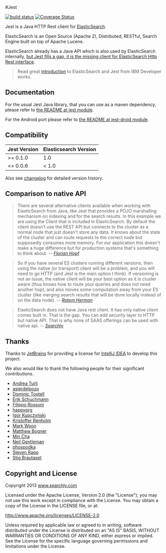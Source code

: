 #Jest

[![build status](https://secure.travis-ci.org/searchbox-io/Jest.png)](http://travis-ci.org/searchbox-io/Jest)
[![Coverage Status](https://coveralls.io/repos/searchbox-io/Jest/badge.png?branch=master)](https://coveralls.io/r/searchbox-io/Jest?branch=master)

Jest is a Java HTTP Rest client for [ElasticSearch](http://www.elasticsearch.org).

ElasticSearch is an Open Source (Apache 2), Distributed, RESTful, Search Engine built on top of Apache Lucene.

ElasticSearch already has a Java API which is also used by ElasticSearch internally, [but Jest fills a gap, it is the missing client for ElasticSearch Http Rest interface](#comparison-to-native-api).

>Read great [introduction](http://www.ibm.com/developerworks/java/library/j-javadev2-24/index.html?ca=drs-) to ElasticSearch and Jest from IBM Developer works.


Documentation
---------------------
For the usual Jest Java library, that you can use as a maven dependency, please refer to [the README at jest module](https://github.com/searchbox-io/Jest/tree/master/jest).

For the Android port please refer to [the README at jest-droid module](https://github.com/searchbox-io/Jest/tree/master/jest-droid).


Compatibility
------------
Jest Version | Elasticsearch Version
--- | ---
>= 0.1.0 | 1.0
<= 0.0.6 | < 1.0

Also see [changelog](https://github.com/searchbox-io/Jest/wiki/Changelog) for detailed version history.


<a id="comparison"></a>Comparison to native API
---------------------
>There are several alternative clients available when working with ElasticSearch from Java, like Jest that provides a POJO marshalling mechanism on indexing and for the search results. In this example we are using the Client that is included in ElasticSearch. By default the client doesn't use the REST API but connects to the cluster as a normal node that just doesn't store any data. It knows about the state of the cluster and can route requests to the correct node but supposedly consumes more memory. For our application this doesn't make a huge difference but for production systems that's something to think about.
><cite>-- [Florian Hopf](http://blog.florian-hopf.de/2013/05/getting-started-with-elasticsearch-part.html)</cite>

<!-- -->
>So if you have several ES clusters running different versions, then using the native (or transport) client will be a problem, and you will need to go HTTP (and Jest is the main option I think). If versioning is not an issue, the native client will be your best option as it is cluster aware (thus knows how to route your queries and does not need another hop), and also moves some computation away from your ES cluster (like merging search results that will be done locally instead of on the data node).
><cite>-- [Rotem Hermon](http://www.quora.com/ElasticSearch/What-is-the-best-client-library-for-elasticsearch)</cite>

<!-- -->
>ElasticSearch does not have Java rest client. It has only native client comes built in. That is the gap. You can add security layer to HTTP but native API. That is why none of SAAS offerings can be used with native api.
><cite>-- [Searchly](https://twitter.com/searchboxio)</cite>


Thanks
---------------------
Thanks to [JetBrains](http://www.jetbrains.com/) for providing a license for [IntelliJ IDEA](http://www.jetbrains.com/idea/) to develop this project.

We also would like to thank the following people for their significant contributions.
* [Andrea Turli](https://github.com/andreaturli)
* [asierdelpozo](https://github.com/asierdelpozo)
* [Dominic Tootell](https://github.com/tootedom)
* [Erik Schuchmann](https://github.com/eschuchmann)
* [Filippo Rossoni](https://github.com/filippor)
* [happyprg](https://github.com/happyprg)
* [Igor Kupczyński](https://github.com/puszczyk)
* [Kristoffer Renholm](https://github.com/renholm)
* [Mark Woon](https://github.com/markwoon)
* [Matthew Bogner](https://github.com/matthewbogner)
* [Min Cha](https://github.com/MinCha)
* [Neil Gentleman](https://github.com/nigelzor)
* [phospodka](https://github.com/phospodka)
* [Steven Rapp](https://github.com/srapp)
* [Stig Brautaset](https://github.com/stig)


Copyright and License
---------------------

Copyright 2013 www.searchly.com

Licensed under the Apache License, Version 2.0 (the "License"); you may not use this work except in
compliance with the License. You may obtain a copy of the License in the LICENSE file, or at:

http://www.apache.org/licenses/LICENSE-2.0

Unless required by applicable law or agreed to in writing, software distributed under the License is
distributed on an "AS IS" BASIS, WITHOUT WARRANTIES OR CONDITIONS OF ANY KIND, either express or implied.
See the License for the specific language governing permissions and limitations under the License.
